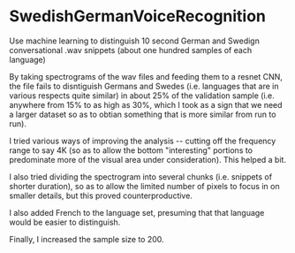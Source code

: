 # SwedishGermanVoiceRecognition
Use machine learning to distinguish 10 second German and Swedign conversational .wav snippets (about one hundred samples of each language)

By taking spectrograms of the wav files and feeding them to a resnet CNN, the file fails to disntiguish Germans and Swedes
(i.e. languages that are in various respects quite similar) in about 25% of the validation sample (i.e. anywhere from 15% to as high as 30%, which I took as a sign that we need a larger dataset so as to obtian something that is more similar from run to run).

I tried various ways of improving the analysis -- cutting off the frequency range to say 4K (so as to allow the bottom "interesting" portions to predominate more of the visual area under consideration). This helped a bit.

I also tried dividing the spectrogram into several chunks (i.e. snippets of shorter duration), so as to allow the limited number of pixels to
focus in on smaller details, but this proved counterproductive.

I also added French to the language set, presuming that that language would be easier to distinguish.

Finally, I increased the sample size to 200.
